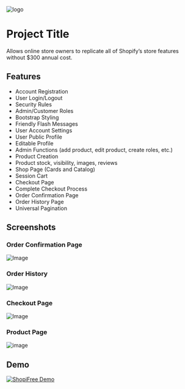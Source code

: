 ![logo](https://user-images.githubusercontent.com/42818731/181546207-4b0a4706-559d-46d7-b91d-89e5f327bda8.png)

# Project Title

Allows online store owners to replicate all of Shopify’s store features without $300 annual cost. 

## Features

- Account Registration
- User Login/Logout
- Security Rules
- Admin/Customer Roles
- Bootstrap Styling
- Friendly Flash Messages
- User Account Settings
- User Public Profile
- Editable Profile
- Admin Functions (add product, edit product, create roles, etc.)
- Product Creation 
- Product stock, visibility, images, reviews
- Shop Page (Cards and Catalog)
- Session Cart
- Checkout Page
- Complete Checkout Process
- Order Confirmation Page
- Order History Page
- Universal Pagination


## Screenshots

### Order Confirmation Page
![Image](https://user-images.githubusercontent.com/42818731/164983214-782981dd-aa4d-484a-851d-9f3dc7b9ec8d.png)

### Order History

![Image](https://user-images.githubusercontent.com/42818731/167565101-33e05f69-1b7c-4d9d-bd58-5c7fb8613eb8.png)

### Checkout Page

![Image](https://user-images.githubusercontent.com/42818731/164200820-e2a4bd63-eedb-4423-8d4e-817f31d4f54e.png)

### Product Page

![image](https://user-images.githubusercontent.com/42818731/163659586-6afd3829-25c1-478e-8d3b-a02517da6a63.png)


## Demo

[![ShopiFree Demo](https://res.cloudinary.com/marcomontalbano/image/upload/v1659018072/video_to_markdown/images/youtube--QiN_E7Zj0Pg-c05b58ac6eb4c4700831b2b3070cd403.jpg)](https://www.youtube.com/embed/QiN_E7Zj0Pg "ShopiFree Demo")
